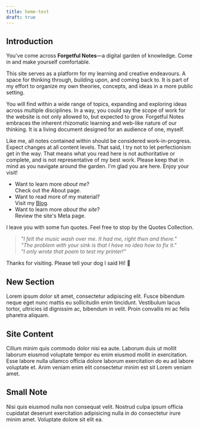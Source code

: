 ```yaml
---
title: home-test
draft: true
---
```


## Introduction

You've come across **Forgetful Notes**—a digital garden of knowledge. Come in and make yourself comfortable.

This site serves as a platform for my learning and creative endeavours. A space for thinking through, building upon, and coming back to. It is part of my effort to organize my own theories, concepts, and ideas in a more public setting.

You will find within a wide range of topics, expanding and exploring ideas across multiple disciplines. In a way, you could say the scope of work for the website is not only allowed to, but expected to grow. Forgetful Notes embraces the inherent rhizomatic learning and web-like nature of our thinking. It is a living document designed for an audience of one, myself.

Like me, all notes contained within should be considered work-in-progress. Expect changes at all content levels. That said, I try not to let perfectionism get in the way. That means what you read here is not authoritative or complete, and is not representative of my best work. Please keep that in mind as you navigate around the garden. I'm glad you are here. Enjoy your visit!

- Want to learn more _about me_?  
 Check out the About page.
- Want to read more of my material?  
 Visit my [Blog](https://miguelpimentel.do/).
- Want to learn more _about the site_?  
 Review the site's Meta page.

I leave you with some fun quotes. Feel free to stop by the Quotes Collection.

> _"I felt the music wash over me. It had me, right then and there."_  
> _"The problem with your sink is that I have no idea how to fix it."_  
> _"I only wrote that poem to test my printer!"_

Thanks for visiting. Please tell your dog I said Hi! 🐶

## New Section

Lorem ipsum dolor sit amet, consectetur adipiscing elit. Fusce bibendum neque eget nunc mattis eu sollicitudin enim tincidunt. Vestibulum lacus tortor, ultricies id dignissim ac, bibendum in velit. Proin convallis mi ac felis pharetra aliquam.

## Site Content

Cillum minim quis commodo dolor nisi ea aute. Laborum duis ut mollit laborum eiusmod voluptate tempor eu enim eiusmod mollit in exercitation. Esse labore nulla ullamco officia dolore laborum exercitation do eu ad labore voluptate et. Anim veniam enim elit consectetur minim est sit Lorem veniam amet.

## Small Note

Nisi quis eiusmod nulla non consequat velit. Nostrud culpa ipsum officia cupidatat deserunt exercitation adipisicing nulla in do consectetur irure minim amet. Voluptate dolore sit elit ea.
